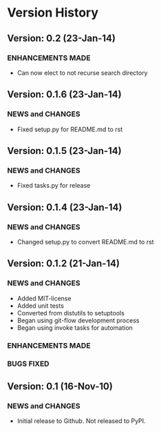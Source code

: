 # Version History #

## Version: 0.2 (23-Jan-14) ##

### ENHANCEMENTS MADE ###

* Can now elect to not recurse search directory

## Version: 0.1.6 (23-Jan-14) ##

### NEWS and CHANGES ###

* Fixed setup.py for README.md to rst

## Version: 0.1.5 (23-Jan-14) ##

### NEWS and CHANGES ###

* Fixed tasks.py for release

## Version: 0.1.4 (23-Jan-14) ##

### NEWS and CHANGES ###

* Changed setup.py to convert README.md to rst

## Version: 0.1.2 (21-Jan-14) ##

### NEWS and CHANGES ###

* Added MIT-license
* Added unit tests
* Converted from distutils to setuptools
* Began using git-flow development process
* Began using invoke tasks for automation

### ENHANCEMENTS MADE ###

### BUGS FIXED ###

## Version: 0.1 (16-Nov-10) ##

### NEWS and CHANGES ###

* Initial release to Github. Not released to PyPI.
